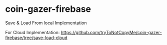 # coin-gazer-firebase

Save & Load From local Implementation

For Cloud Implementation: https://github.com/tryToNotCopyMe/coin-gazer-firebase/tree/save-load-cloud
